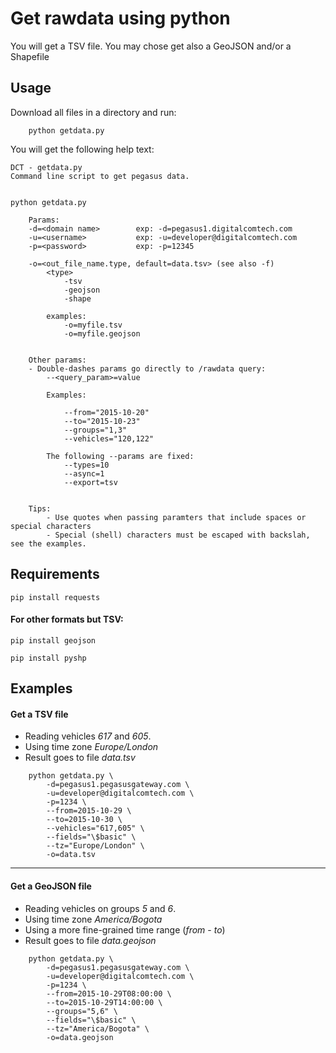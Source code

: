 # Get rawdata using python
You will get a TSV file.
You may chose get also a GeoJSON and/or a Shapefile


## Usage
Download all files in a directory and run:

```shell
	python getdata.py
```

You will get the following help text:
```shell
DCT - getdata.py
Command line script to get pegasus data.


python getdata.py

	Params:
	-d=<domain name>		exp: -d=pegasus1.digitalcomtech.com
	-u=<username>			exp: -u=developer@digitalcomtech.com
	-p=<password>			exp: -p=12345

	-o=<out_file_name.type, default=data.tsv> (see also -f)
		<type>
			-tsv
			-geojson
			-shape

		examples:
			-o=myfile.tsv
			-o=myfile.geojson


	Other params:
	- Double-dashes params go directly to /rawdata query:
		--<query_param>=value

		Examples:

			--from="2015-10-20"
			--to="2015-10-23"
			--groups="1,3"
			--vehicles="120,122"

		The following --params are fixed:
			--types=10
			--async=1
			--export=tsv


	Tips:
		- Use quotes when passing paramters that include spaces or special characters
		- Special (shell) characters must be escaped with backslah, see the examples.

```

## Requirements
```shell
pip install requests
```
#### For other formats but TSV:
```shell
pip install geojson
```

```shell
pip install pyshp
```

## Examples

#### Get a TSV file
- Reading vehicles *617* and *605*.
- Using time zone *Europe/London*
- Result goes to file *data.tsv*
```shell
	python getdata.py \
		-d=pegasus1.pegasusgateway.com \
		-u=developer@digitalcomtech.com \
		-p=1234 \
		--from=2015-10-29 \
		--to=2015-10-30 \
		--vehicles="617,605" \
		--fields="\$basic" \
		--tz="Europe/London" \
		-o=data.tsv
```
---

#### Get a GeoJSON file
- Reading vehicles on groups *5* and *6*.
- Using time zone *America/Bogota*
- Using a more fine-grained time range (*from* - *to*)
- Result goes to file *data.geojson*
```shell
	python getdata.py \
		-d=pegasus1.pegasusgateway.com \
		-u=developer@digitalcomtech.com \
		-p=1234 \
		--from=2015-10-29T08:00:00 \
		--to=2015-10-29T14:00:00 \
		--groups="5,6" \
		--fields="\$basic" \
		--tz="America/Bogota" \
		-o=data.geojson
```